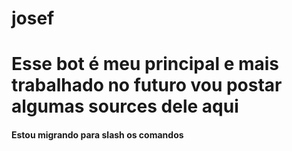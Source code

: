 # josef
<h1>Esse bot é meu principal e mais trabalhado no futuro vou postar algumas sources dele aqui</hi>
<h4>Estou migrando para slash os comandos</h4>
<img src"https://media.discordapp.net/attachments/861596616090451978/925067384035889243/unknown.png?width=835&height=473">
